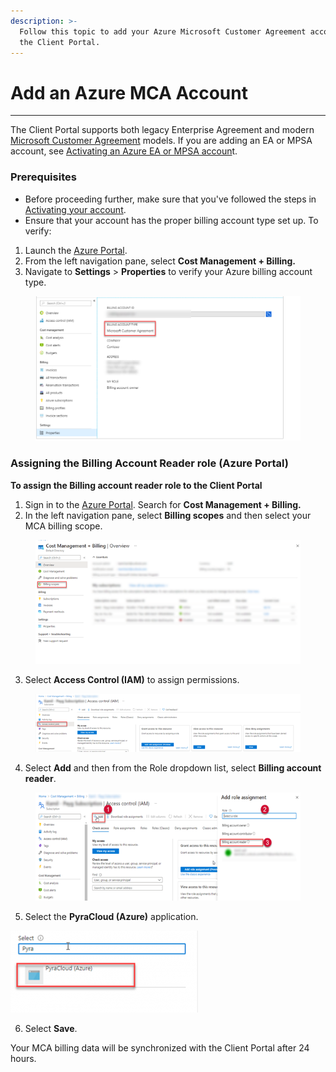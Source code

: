 ```yaml
---
description: >-
  Follow this topic to add your Azure Microsoft Customer Agreement account to
  the Client Portal.
---
```


# Add an Azure MCA Account

***

The Client Portal supports both legacy Enterprise Agreement and modern [Microsoft Customer Agreement](https://learn.microsoft.com/en-us/azure/cost-management-billing/understand/mca-overview) models.  If you are adding an EA or MPSA account, see [Activating an Azure EA or MPSA accoun](activate-an-azure-ea-or-mpsa-account.md)t.

### Prerequisites <a href="#how-to-onboard-mca-tenant" id="how-to-onboard-mca-tenant"></a>

* Before proceeding further, make sure that you've followed the steps in [Activating your account](activate-an-azure-ea-or-mpsa-account.md#activating-your-account).
* Ensure that your account has the proper billing account type set up. To verify:&#x20;

1. Launch the [Azure Portal](https://portal.azure.com).
2. From the left navigation pane, select **Cost Management + Billing.**
3. Navigate to **Settings** > **Properties** to verify your Azure billing account type.

<figure><img src="../../.gitbook/assets/image (11) (1) (1) (1) (1).png" alt=""><figcaption></figcaption></figure>

### Assigning the Billing Account Reader role (Azure Portal)

**To assign the Billing account reader role to the Client Portal**

1. Sign in to the [Azure Portal](https://portal.azure.com). Search for **Cost Management + Billing.**
2. In the left navigation pane, select **Billing scopes** and then select your MCA billing scope.

<figure><img src="../../.gitbook/assets/image (12) (1) (1) (1) (1).png" alt=""><figcaption></figcaption></figure>

3. Select **Access Control (IAM)** to assign permissions.&#x20;

<figure><img src="../../.gitbook/assets/image (13) (1) (1) (1) (1).png" alt=""><figcaption></figcaption></figure>

4. Select **Add** and then from the Role dropdown list, select **Billing account reader**.

<figure><img src="../../.gitbook/assets/image (14) (1) (1) (1) (1).png" alt=""><figcaption></figcaption></figure>

5. Select the **PyraCloud (Azure)** application. &#x20;

![](<../../.gitbook/assets/image (18) (1) (1) (1).png>)

6. Select **Save**.&#x20;

Your MCA billing data will be synchronized with the Client Portal after 24 hours.
